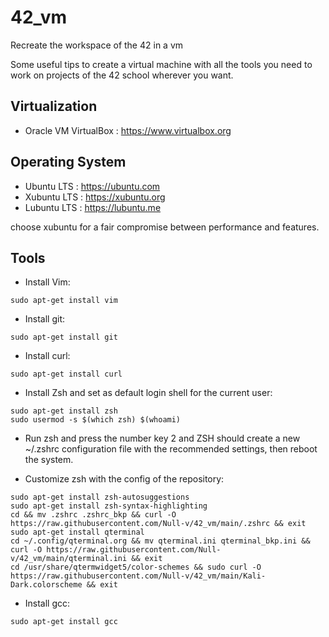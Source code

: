 # 42_vm
Recreate the workspace of the 42 in a vm

Some useful tips to create a virtual machine with all the tools you need to work on projects of the 42 school wherever you want.

## Virtualization

- Oracle VM VirtualBox : https://www.virtualbox.org

## Operating System

- Ubuntu LTS : https://ubuntu.com
- Xubuntu LTS : https://xubuntu.org
- Lubuntu LTS : https://lubuntu.me

choose xubuntu for a fair compromise between performance and features.

## Tools

- Install Vim:
```
sudo apt-get install vim
```
- Install git:
```
sudo apt-get install git
```
- Install curl:
```
sudo apt-get install curl
```
- Install Zsh and set as default login shell for the current user:
```
sudo apt-get install zsh
sudo usermod -s $(which zsh) $(whoami)
```
- Run zsh and press the number key 2 and ZSH should create a new ~/.zshrc configuration file with the recommended settings, then reboot the system.

- Customize zsh with the config of the repository:
```
sudo apt-get install zsh-autosuggestions
sudo apt-get install zsh-syntax-highlighting
cd && mv .zshrc .zshrc_bkp && curl -O https://raw.githubusercontent.com/Null-v/42_vm/main/.zshrc && exit
sudo apt-get install qterminal
cd ~/.config/qterminal.org && mv qterminal.ini qterminal_bkp.ini && curl -O https://raw.githubusercontent.com/Null-v/42_vm/main/qterminal.ini && exit
cd /usr/share/qtermwidget5/color-schemes && sudo curl -O https://raw.githubusercontent.com/Null-v/42_vm/main/Kali-Dark.colorscheme && exit
```
- Install gcc:
```
sudo apt-get install gcc
```
